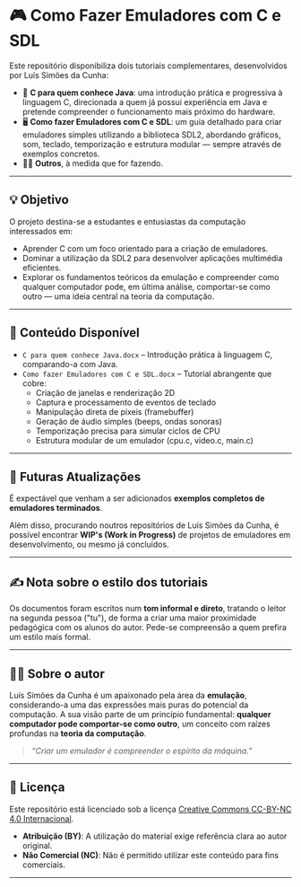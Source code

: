 # 🎮 Como Fazer Emuladores com C e SDL

Este repositório disponibiliza dois tutoriais complementares, desenvolvidos por Luís Simões da Cunha:

- 📘 **C para quem conhece Java**: uma introdução prática e progressiva à linguagem C, direcionada a quem já possui experiência em Java e pretende compreender o funcionamento mais próximo do hardware.
- 🖥️ **Como fazer Emuladores com C e SDL**: um guia detalhado para criar emuladores simples utilizando a biblioteca SDL2, abordando gráficos, som, teclado, temporização e estrutura modular — sempre através de exemplos concretos.
- 👨‍💻 **Outros**, à medida que for fazendo.

---

## 💡 Objetivo

O projeto destina-se a estudantes e entusiastas da computação interessados em:

- Aprender C com um foco orientado para a criação de emuladores.
- Dominar a utilização da SDL2 para desenvolver aplicações multimédia eficientes.
- Explorar os fundamentos teóricos da emulação e compreender como qualquer computador pode, em última análise, comportar-se como outro — uma ideia central na teoria da computação.

---

## 📂 Conteúdo Disponível

- `C para quem conhece Java.docx` – Introdução prática à linguagem C, comparando-a com Java.
- `Como fazer Emuladores com C e SDL.docx` – Tutorial abrangente que cobre:
  - Criação de janelas e renderização 2D
  - Captura e processamento de eventos de teclado
  - Manipulação direta de píxeis (framebuffer)
  - Geração de áudio simples (beeps, ondas sonoras)
  - Temporização precisa para simular ciclos de CPU
  - Estrutura modular de um emulador (cpu.c, video.c, main.c)

---

## 🔧 Futuras Atualizações

É expectável que venham a ser adicionados **exemplos completos de emuladores terminados**.

Além disso, procurando noutros repositórios de Luís Simões da Cunha, é possível encontrar **WIP's (Work in Progress)** de projetos de emuladores em desenvolvimento, ou mesmo já concluídos.

---

## ✍️ Nota sobre o estilo dos tutoriais

Os documentos foram escritos num **tom informal e direto**, tratando o leitor na segunda pessoa ("tu"), de forma a criar uma maior proximidade pedagógica com os alunos do autor. 
Pede-se compreensão a quem prefira um estilo mais formal.

---

## 👨‍💻 Sobre o autor

Luís Simões da Cunha é um apaixonado pela área da **emulação**, considerando-a uma das expressões mais puras do potencial da computação.
A sua visão parte de um princípio fundamental: **qualquer computador pode comportar-se como outro**, um conceito com raízes profundas na **teoria da computação**.

> *“Criar um emulador é compreender o espírito da máquina.”*

---

## 📜 Licença

Este repositório está licenciado sob a licença [Creative Commons CC-BY-NC 4.0 Internacional](https://creativecommons.org/licenses/by-nc/4.0/).

- **Atribuição (BY)**: A utilização do material exige referência clara ao autor original.
- **Não Comercial (NC)**: Não é permitido utilizar este conteúdo para fins comerciais.

---
